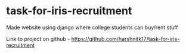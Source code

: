 # task-for-iris-recruitment
Made website using django where college students can buy/rent stuff


Link to project on github - <a href=https://github.com/harshnitk17/task-for-iris-recruitment>https://github.com/harshnitk17/task-for-iris-recruitment</a>
